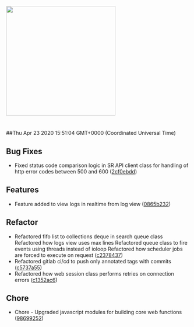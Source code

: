 <img width="300px" src="https://sickrage.ca/img/logo-stacked.png" />

# 

##Thu Apr 23 2020 15:51:04 GMT+0000 (Coordinated Universal Time)


## Bug Fixes
  - Fixed status code comparison logic in SR API client class for handling of http error codes between 500 and 600
  ([2cf0ebdd](https://gitlab-ci-token:HAUQB1LVuM6v4dybH-sF@git.sickrage.ca/SiCKRAGE/sickrage/commit/2cf0ebdd940123eba8db75548e7f0b5d99777d51))




## Features
  - Feature added to view logs in realtime from log view
  ([0865b232](https://gitlab-ci-token:HAUQB1LVuM6v4dybH-sF@git.sickrage.ca/SiCKRAGE/sickrage/commit/0865b2326717524730f3c9ebec145684c019f7b0))




## Refactor
  - Refactored fifo list to collections deque in search queue class Refactored how logs view uses max lines Refactored queue class to fire events using threads instead of ioloop Refactored how scheduler jobs are forced to execute on request
  ([c2378437](https://gitlab-ci-token:HAUQB1LVuM6v4dybH-sF@git.sickrage.ca/SiCKRAGE/sickrage/commit/c2378437376729f0d96accc9ee80d4ec0e659827))
  - Refactored gitlab ci/cd to push only annotated tags with commits
  ([c5737a55](https://gitlab-ci-token:HAUQB1LVuM6v4dybH-sF@git.sickrage.ca/SiCKRAGE/sickrage/commit/c5737a557dab2aadc6843194fefef4d28a397008))
  - Refactored how web session class performs retries on connection errors
  ([c1352ac6](https://gitlab-ci-token:HAUQB1LVuM6v4dybH-sF@git.sickrage.ca/SiCKRAGE/sickrage/commit/c1352ac639de15067e482e141ea07fef367c398f))




## Chore
  - Chore - Upgraded javascript modules for building core web functions
  ([98699252](https://gitlab-ci-token:HAUQB1LVuM6v4dybH-sF@git.sickrage.ca/SiCKRAGE/sickrage/commit/9869925269cf8f09830f89dd4b99e21e02dc40e5))




